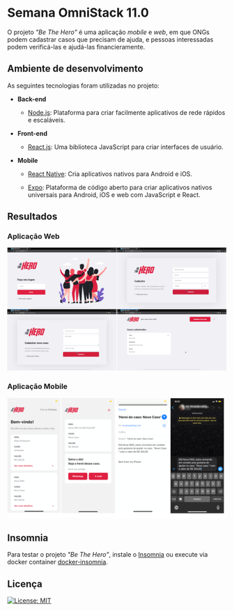 # Semana OmniStack 11.0

O projeto *"Be The Hero"* é uma aplicação *mobile* e *web*, em que ONGs podem cadastrar casos que precisam de ajuda, e pessoas interessadas podem verificá-las e ajudá-las financieramente.  

## Ambiente de desenvolvimento

As seguintes tecnologias foram utilizadas no projeto:

* **Back-end**

	* [Node.js](https://nodejs.org/): Plataforma para criar facilmente aplicativos de rede rápidos e escaláveis.

* **Front-end**

	* [React.js](https://reactjs.org/): Uma biblioteca JavaScript para criar interfaces de usuário.

* **Mobile**

	* [React Native](https://reactnative.dev/): Cria aplicativos nativos para Android e iOS.

	* [Expo](https://expo.io/): Plataforma de código aberto para criar aplicativos nativos universais para Android, iOS e web com JavaScript e React.

## Resultados

### Aplicação Web

![be-the-hero-web](img/bethehero.png)

### Aplicação Mobile

![be-the-hero-mobile](img/bethehero-mobile.png)

## Insomnia

Para testar o projeto *"Be The Hero"*, instale o [Insomnia](https://insomnia.rest/) ou execute via docker container [docker-insomnia](https://github.com/camiloariza/docker-insomnia).

## Licença

[![License: MIT](https://img.shields.io/badge/License-MIT-red.svg)](https://opensource.org/licenses/MIT)